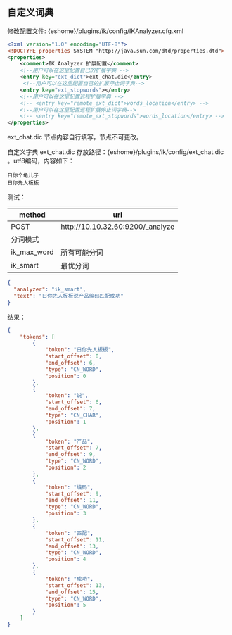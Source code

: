 ## 自定义词典

修改配置文件: {eshome}/plugins/ik/config/IKAnalyzer.cfg.xml

```xml
<?xml version="1.0" encoding="UTF-8"?>
<!DOCTYPE properties SYSTEM "http://java.sun.com/dtd/properties.dtd">
<properties>
	<comment>IK Analyzer 扩展配置</comment>
	<!--用户可以在这里配置自己的扩展字典 -->
	<entry key="ext_dict">ext_chat.dic</entry>
	 <!--用户可以在这里配置自己的扩展停止词字典-->
	<entry key="ext_stopwords"></entry>
	<!--用户可以在这里配置远程扩展字典 -->
	<!-- <entry key="remote_ext_dict">words_location</entry> -->
	<!--用户可以在这里配置远程扩展停止词字典-->
	<!-- <entry key="remote_ext_stopwords">words_location</entry> -->
</properties>

```

<entry key="ext_dict">ext_chat.dic</entry>  节点内容自行填写，节点不可更改。

自定义字典 ext_chat.dic 存放路径：{eshome}/plugins/ik/config/ext_chat.dic 。utf8编码，内容如下：

```
日你个龟儿子
日你先人板板
```

测试：

| method      | url                              |
| ----------- | -------------------------------- |
| POST        | http://10.10.32.60:9200/_analyze |
| 分词模式    |                                  |
| ik_max_word | 所有可能分词                     |
| ik_smart    | 最优分词                         |

```json
{
  "analyzer": "ik_smart",
  "text": "日你先人板板说产品编码匹配成功"
}
```

结果：

```json
{
    "tokens": [
        {
            "token": "日你先人板板",
            "start_offset": 0,
            "end_offset": 6,
            "type": "CN_WORD",
            "position": 0
        },
        {
            "token": "说",
            "start_offset": 6,
            "end_offset": 7,
            "type": "CN_CHAR",
            "position": 1
        },
        {
            "token": "产品",
            "start_offset": 7,
            "end_offset": 9,
            "type": "CN_WORD",
            "position": 2
        },
        {
            "token": "编码",
            "start_offset": 9,
            "end_offset": 11,
            "type": "CN_WORD",
            "position": 3
        },
        {
            "token": "匹配",
            "start_offset": 11,
            "end_offset": 13,
            "type": "CN_WORD",
            "position": 4
        },
        {
            "token": "成功",
            "start_offset": 13,
            "end_offset": 15,
            "type": "CN_WORD",
            "position": 5
        }
    ]
}
```

